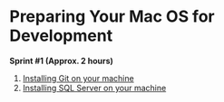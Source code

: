 # Preparing Your Mac OS for Development
**Sprint #1 (Approx. 2 hours)**
1. [Installing Git on your machine](https://www.atlassian.com/git/tutorials/install-git)
2. [Installing SQL Server on your machine](https://database.guide/how-to-install-sql-server-on-a-mac/)